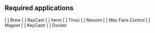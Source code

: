 ## Required applications

[ ] Brew
[ ] RayCast
[ ] Iterm
[ ] Tmux
[ ] Neovim
[ ] Mac Fans Control
[ ] Magnet
[ ] KeyCastr
[ ] Docker
